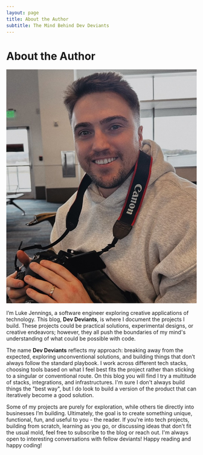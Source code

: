 ```yaml
---
layout: page
title: About the Author
subtitle: The Mind Behind Dev Deviants
---
```


# About the Author

![Luke-Jennings](/assets/img/about/about-me.jpg)


I’m Luke Jennings, a software engineer exploring creative applications of technology. This blog, **Dev Deviants**, is where I document the projects I build. These projects could be practical solutions, experimental designs, or creative endeavors; however, they all push the boundaries of my mind's understanding of what could be possible with code.

The name **Dev Deviants** reflects my approach: breaking away from the expected, exploring unconventional solutions, and building things that don’t always follow the standard playbook. I work across different tech stacks, choosing tools based on what I feel best fits the project rather than sticking to a singular or conventional route. On this blog you will find I try a multitude of stacks, integrations, and infrastructures. I'm sure I don't always build things the "best way", but I do look to build a version of the product that can iteratively become a good solution. 

Some of my projects are purely for exploration, while others tie directly into businesses I’m building. Ultimately, the goal is to create something unique, functional, fun, and useful to you - the reader. If you're into tech projects, building from scratch, learning as you go, or discussing ideas that don’t fit the usual mold, feel free to subscribe to the blog or reach out. I'm always open to interesting conversations with fellow deviants! Happy reading and happy coding!